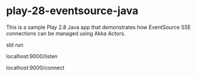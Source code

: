 # play-28-eventsource-java
This is a sample Play 2.8 Java app that demonstrates how EventSource SSE connections can be managed using Akka Actors.

sbt run

localhost:9000/listen

localhost:9000/connect